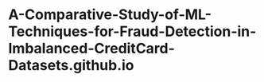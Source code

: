 # A-Comparative-Study-of-ML-Techniques-for-Fraud-Detection-in-Imbalanced-CreditCard-Datasets.github.io